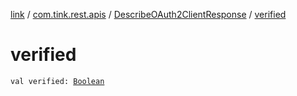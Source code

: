 [link](../../index.md) / [com.tink.rest.apis](../index.md) / [DescribeOAuth2ClientResponse](index.md) / [verified](./verified.md)

# verified

`val verified: `[`Boolean`](https://kotlinlang.org/api/latest/jvm/stdlib/kotlin/-boolean/index.html)